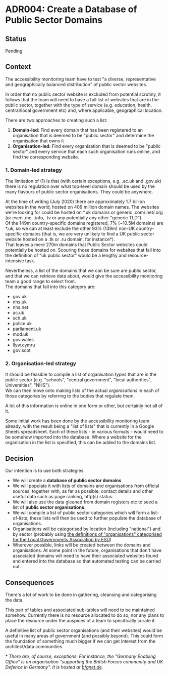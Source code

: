# ADR004: Create a Database of Public Sector Domains

## Status

Pending

## Context

The accessibility monitoring team have to test "a diverse, representative and geographically balanced distribution" of public sector websites.

In order that no public sector website is excluded from potential scrutiny, it follows that the team will need to have a full list of websites that are in the public sector, together with the type of service (e.g. education, health, central/local government etc) and, where applicable, geographical location.

There are two approaches to creating such a list:
1. **Domain-led:** Find every domain that has been registered to an organisation that is deemed to be "public sector" and determine the organisation that owns it
2. **Organisation-led:** Find every organisation that is deemed to be "public sector" and every service that each such organisation runs online, and find the corresponding website.

### 1. Domain-led strategy
The limitation of (1) is that (with certain exceptions, e.g. .ac.uk and .gov.uk) there is no regulation over what top-level domain should be used by the many flavours of public sector organisations. They could be anywhere.  

At the time of writing (July 2020) there are approximately 1.7 billion websites in the world, hosted on 409 million domain names. The websites we're looking for could be hosted on \*.uk domains or generic .com/.net/.org (or even .me, .info, .tv or any potentially any other "generic TLD").  
Of the 149m country-specific domains registered, 7% (~10.5M domains) are \*.uk, so we can at least exclude the other 93% (139m) non-UK country-specific domains (that is, we are very unlikely to find a UK public sector website hosted on a .tk or .ru domain, for instance\*).  
That leaves a mere 270m domains that Public Sector websites could potentially be hosted on. Scouring those domains for websites that fall into the definition of "uk public sector" would be a lengthy and resource-intensive task.

Nevertheless, a list of the domains that we can be sure are public sector, and that we can retrieve data about, would give the accessibility monitoring team a good range to select from.  
The domains that fall into this category are:
* gov.uk
* nhs.uk
* nhs.net
* ac.uk
* sch.uk
* police.uk
* parliament.uk
* mod.uk
* gov.wales
* llyw.cymru
* gov.scot

### 2. Organisation-led strategy
It should be feasible to compile a list of organisation _types_ that are in the public sector (e.g. "schools", "central government", "local authorities", Universities", "NHS").   
We can then move onto making lists of the actual _organisations_ in each of those categories by referring to the bodies that regulate them.

A lot of this information is online in one form or other, but certainly not all of it.

Some initial work has been done by the accessibility monitoring team already, with the result being a "list of lists" that is currently in a Google Sheets spreadsheet. Each of these lists - in various formats - would need to be somehow imported into the database. Where a website for the organisation in the list is specified, this can be added to the domains list.

## Decision

Our intention is to use both strategies.

* We will create a **database of public sector domains**.
* We will populate it with lists of domains and organisations from official sources, together with, as far as possible, contact details and other useful data such as page ranking, http(s) status.
* We will also use the data gleaned from domain registers etc to seed a list of **public sector organisations**.
* We will compile a list of public sector categories which will form a list-of-lists; these lists will then be used to further populate the database of organisations.
* Organisations will be categorised by location (including "national") and by sector (probably using [the definitions of "organisations" categorised for the Local Governments Association by ESD](https://standards.esd.org.uk/?uri=list%2ForganisationTypes))
* Wherever possible, links will be created between the domains and organisations. At some point in the future, organisations that don't have associated domains will need to have their associated websites found and entered into the database so that automated testing can be carried out.

## Consequences

There's a lot of work to be done in gathering, cleansing and categorising the data.

This pair of tables and associated sub-tables will need to be maintained somehow. Currently there is no resource allocated to do so, nor any plans to place the resource under the auspices of a team to specifically curate it.

A definitive list of public sector organisations (and their websites) would be useful in many areas of government (and possibly beyond). This could form the foundation of something much bigger if we can get interest from the architect/data communities.


_\* There are, of course, exceptions. For instance, the "Germany Enabling Office" is an organisation "supporting the British Forces community and UK Defence in Germany". It is hosted at [bfgnet.de](https://bfgnet.de)._

